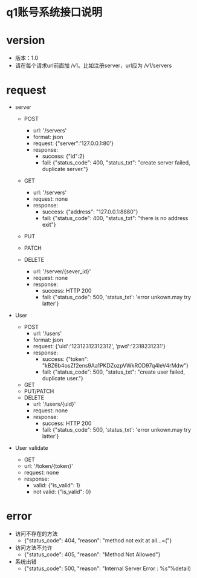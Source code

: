 q1账号系统接口说明
=============

# version
 - 版本：1.0
 - 请在每个请求url前面加 /v1。比如注册server，url应为 /v1/servers

# request
- server
    - POST
        - url: '/servers'
        - format: json
        - request: {"server":'127.0.0.1:80'}
        - response:
            - success:  {"id":2}
            - fail:     {"status_code": 400, "status_txt": "create server failed, duplicate server."}

    - GET
       - url: '/servers'
       - request: none
       - response:
            - success: {"address": "127.0.0.1:8880"}
            - fail: {"status_code": 400, "status_txt": "there is no address exit"}

    - PUT
    - PATCH
    - DELETE
        - url: '/server/{sever_id}'
        - request:  none
        - response:
            - success: HTTP 200
            - fail: {"status_code": 500, 'status_txt': 'error unkown.may try latter'}

- User
    - POST
        - url:  '/users'
        - format: json
        - request: {'uid':'12312312312312', 'pwd':'2318231231'}
        - response:
            - success: {"token": "kBZ6b4osZf2ens9Aa1PKDZozpVWkROD97q4leV4rMdw"}
            - fail:    {"status_code": 500, "status_txt": "create user failed, duplicate user."}
    - GET
    - PUT/PATCH
    - DELETE
        - url:  '/users/{uid}'
        - request: none
        - response:
            - success: HTTP 200
            - fail: {"status_code": 500, 'status_txt': 'error unkown.may try latter'}

- User validate
    - GET
    - url:  '/token/{token}'
    - request: none
    - response:
        - valid: {"is_valid": 1}
        - not valid: {"is_valid": 0}

# error
- 访问不存在的方法
  - {"status_code": 404, "reason": "method not exit at all...=("}
- 访问方法不允许
  - {"status_code": 405, "reason": "Method Not Allowed"}
- 系统出错
  - {"status_code": 500, "reason": "Internal Server Error : %s"%detail)
